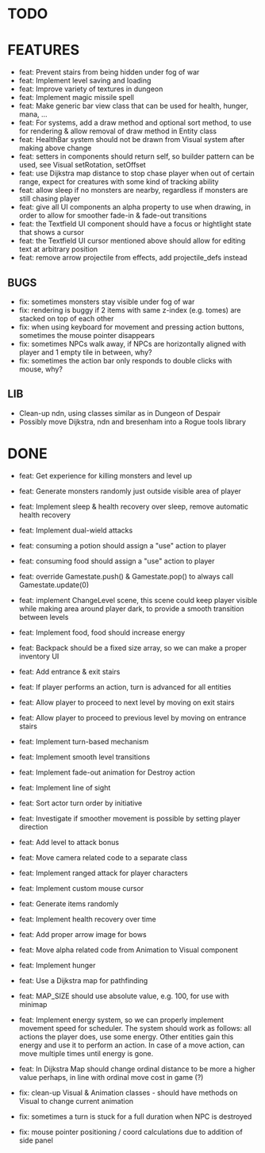 # TODO

# FEATURES

* feat: Prevent stairs from being hidden under fog of war
* feat: Implement level saving and loading
* feat: Improve variety of textures in dungeon
* feat: Implement magic missile spell
* feat: Make generic bar view class that can be used for health, hunger, mana, ...
* feat: For systems, add a draw method and optional sort method, to use for rendering & allow removal of draw method in Entity class
* feat: HealthBar system should not be drawn from Visual system after making above change
* feat: setters in components should return self, so builder pattern can be used, see Visual setRotation, setOffset
* feat: use Dijkstra map distance to stop chase player when out of certain range, expect for creatures with some kind of tracking ability
* feat: allow sleep if no monsters are nearby, regardless if monsters are still chasing player
* feat: give all UI components an alpha property to use when drawing, in order to allow for smoother fade-in & fade-out transitions
* feat: the Textfield UI component should have a focus or hightlight state that shows a cursor
* feat: the Textfield UI cursor mentioned above should allow for editing text at arbitrary position
* feat: remove arrow projectile from effects, add projectile_defs instead

## BUGS 

* fix: sometimes monsters stay visible under fog of war
* fix: rendering is buggy if 2 items with same z-index (e.g. tomes) are stacked on top of each other
* fix: when using keyboard for movement and pressing action buttons, sometimes the mouse pointer disappears
* fix: sometimes NPCs walk away, if NPCs are horizontally aligned with player and 1 empty tile in between, why?
* fix: sometimes the action bar only responds to double clicks with mouse, why?

## LIB

* Clean-up ndn, using classes similar as in Dungeon of Despair
* Possibly move Dijkstra, ndn and bresenham into a Rogue tools library

# DONE

* feat: Get experience for killing monsters and level up
* feat: Generate monsters randomly just outside visible area of player
* feat: Implement sleep & health recovery over sleep, remove automatic health recovery
* feat: Implement dual-wield attacks
* feat: consuming a potion should assign a "use" action to player
* feat: consuming food should assign a "use" action to player
* feat: override Gamestate.push() & Gamestate.pop() to always call Gamestate.update(0)
* feat: implement ChangeLevel scene, this scene could keep player visible while making area around player dark, to provide a smooth transition between levels
* feat: Implement food, food should increase energy
* feat: Backpack should be a fixed size array, so we can make a proper inventory UI
* feat: Add entrance & exit stairs
* feat: If player performs an action, turn is advanced for all entities
* feat: Allow player to proceed to next level by moving on exit stairs
* feat: Allow player to proceed to previous level by moving on entrance stairs
* feat: Implement turn-based mechanism
* feat: Implement smooth level transitions
* feat: Implement fade-out animation for Destroy action
* feat: Implement line of sight
* feat: Sort actor turn order by initiative
* feat: Investigate if smoother movement is possible by setting player direction
* feat: Add level to attack bonus
* feat: Move camera related code to a separate class
* feat: Implement ranged attack for player characters
* feat: Implement custom mouse cursor
* feat: Generate items randomly 
* feat: Implement health recovery over time
* feat: Add proper arrow image for bows 
* feat: Move alpha related code from Animation to Visual component
* feat: Implement hunger
* feat: Use a Dijkstra map for pathfinding
* feat: MAP_SIZE should use absolute value, e.g. 100, for use with minimap
* feat: Implement energy system, so we can properly implement movement speed for scheduler. The system should work as follows: all actions the player does, use some energy. Other entities gain this energy and use it to perform an action. In case of a move action, can move multiple times until energy is gone. 
* feat: In Dijkstra Map should change ordinal distance to be more a higher value perhaps, in line with ordinal move cost in game (?)

* fix: clean-up Visual & Animation classes - should have methods on Visual to change current animation
* fix: sometimes a turn is stuck for a full duration when NPC is destroyed
* fix: mouse pointer positioning / coord calculations due to addition of side panel
